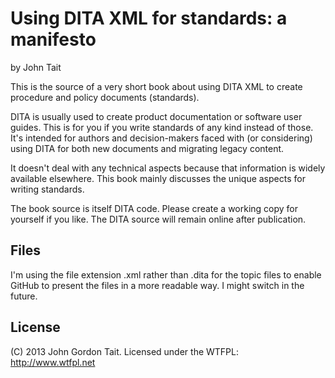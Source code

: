Using DITA XML for standards: a manifesto
=========================================

by John Tait

This is the source of a very short book about using DITA XML to create procedure and policy documents (standards).

DITA is usually used to create product documentation or software user guides. This is for you if you write standards of any kind instead of those. It's intended for authors and decision-makers faced with (or considering) using DITA for both new documents and migrating legacy content.

It doesn't deal with any technical aspects because that information is widely available elsewhere. This book mainly discusses the unique aspects for writing standards.

The book source is itself DITA code. Please create a working copy for yourself if you like. The DITA source will remain online after publication.

Files
-----

I'm using the file extension .xml rather than .dita for the topic files to enable GitHub to present the files in a more readable way. I might switch in the future.

License
-------

(C) 2013 John Gordon Tait. Licensed under the WTFPL: http://www.wtfpl.net

